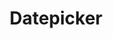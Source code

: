 ---
layout: pattern.njk
tags: 
    - legacy_de
    - legacy_components_de
    - page
key: datepicker-legacy_de
title: Datepicker
parent: components-legacy_de
image: legacy/overview/datepicker.webp
keywords: 
order: 80
---
